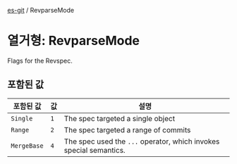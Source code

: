 [es-git](../globals.md) / RevparseMode

# 열거형: RevparseMode

Flags for the Revspec.

## 포함된 값

| 포함된 값 | 값 | 설명 |
| ------ | ------ | ------ |
| <a id="single"></a> `Single` | `1` | The spec targeted a single object |
| <a id="range"></a> `Range` | `2` | The spec targeted a range of commits |
| <a id="mergebase"></a> `MergeBase` | `4` | The spec used the `...` operator, which invokes special semantics. |

